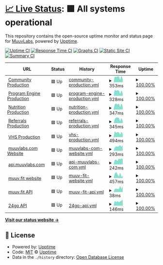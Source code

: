 # [📈 Live Status](https://muuvlabs-upptime.github.io/muuvlabs-upptime/): <!--live status--> **🟩 All systems operational**

This repository contains the open-source uptime monitor and status page for [MuuvLabs](https://muuvlabs.com), powered by [Upptime](https://github.com/upptime/upptime).

[![Uptime CI](https://github.com/muuvlabs-upptime/muuvlabs-upptime/workflows/Uptime%20CI/badge.svg)](https://github.com/muuvlabs-upptime/muuvlabs-upptime/actions?query=workflow%3A%22Uptime+CI%22)
[![Response Time CI](https://github.com/muuvlabs-upptime/muuvlabs-upptime/workflows/Response%20Time%20CI/badge.svg)](https://github.com/muuvlabs-upptime/muuvlabs-upptime/actions?query=workflow%3A%22Response+Time+CI%22)
[![Graphs CI](https://github.com/muuvlabs-upptime/muuvlabs-upptime/workflows/Graphs%20CI/badge.svg)](https://github.com/muuvlabs-upptime/muuvlabs-upptime/actions?query=workflow%3A%22Graphs+CI%22)
[![Static Site CI](https://github.com/muuvlabs-upptime/muuvlabs-upptime/workflows/Static%20Site%20CI/badge.svg)](https://github.com/muuvlabs-upptime/muuvlabs-upptime/actions?query=workflow%3A%22Static+Site+CI%22)
[![Summary CI](https://github.com/muuvlabs-upptime/muuvlabs-upptime/workflows/Summary%20CI/badge.svg)](https://github.com/muuvlabs-upptime/muuvlabs-upptime/actions?query=workflow%3A%22Summary+CI%22)

<!--start: status pages-->
<!-- This summary is generated by Upptime (https://github.com/upptime/upptime) -->
<!-- Do not edit this manually, your changes will be overwritten -->
<!-- prettier-ignore -->
| URL | Status | History | Response Time | Uptime |
| --- | ------ | ------- | ------------- | ------ |
| <img alt="" src="https://icons.duckduckgo.com/ip3/community.sebrands.com.ico" height="13"> [Community Production](https://community.sebrands.com/community/_healthz) | 🟩 Up | [community-production.yml](https://github.com/muuvlabs-upptime/muuvlabs-upptime/commits/HEAD/history/community-production.yml) | <details><summary><img alt="Response time graph" src="./graphs/community-production/response-time-week.png" height="20"> 353ms</summary><br><a href="https://muuvlabs-upptime.github.io/muuvlabs-upptime/history/community-production"><img alt="Response time 298" src="https://img.shields.io/endpoint?url=https%3A%2F%2Fraw.githubusercontent.com%2Fmuuvlabs-upptime%2Fmuuvlabs-upptime%2FHEAD%2Fapi%2Fcommunity-production%2Fresponse-time.json"></a><br><a href="https://muuvlabs-upptime.github.io/muuvlabs-upptime/history/community-production"><img alt="24-hour response time 224" src="https://img.shields.io/endpoint?url=https%3A%2F%2Fraw.githubusercontent.com%2Fmuuvlabs-upptime%2Fmuuvlabs-upptime%2FHEAD%2Fapi%2Fcommunity-production%2Fresponse-time-day.json"></a><br><a href="https://muuvlabs-upptime.github.io/muuvlabs-upptime/history/community-production"><img alt="7-day response time 353" src="https://img.shields.io/endpoint?url=https%3A%2F%2Fraw.githubusercontent.com%2Fmuuvlabs-upptime%2Fmuuvlabs-upptime%2FHEAD%2Fapi%2Fcommunity-production%2Fresponse-time-week.json"></a><br><a href="https://muuvlabs-upptime.github.io/muuvlabs-upptime/history/community-production"><img alt="30-day response time 351" src="https://img.shields.io/endpoint?url=https%3A%2F%2Fraw.githubusercontent.com%2Fmuuvlabs-upptime%2Fmuuvlabs-upptime%2FHEAD%2Fapi%2Fcommunity-production%2Fresponse-time-month.json"></a><br><a href="https://muuvlabs-upptime.github.io/muuvlabs-upptime/history/community-production"><img alt="1-year response time 299" src="https://img.shields.io/endpoint?url=https%3A%2F%2Fraw.githubusercontent.com%2Fmuuvlabs-upptime%2Fmuuvlabs-upptime%2FHEAD%2Fapi%2Fcommunity-production%2Fresponse-time-year.json"></a></details> | <details><summary><a href="https://muuvlabs-upptime.github.io/muuvlabs-upptime/history/community-production">100.00%</a></summary><a href="https://muuvlabs-upptime.github.io/muuvlabs-upptime/history/community-production"><img alt="All-time uptime 100.00%" src="https://img.shields.io/endpoint?url=https%3A%2F%2Fraw.githubusercontent.com%2Fmuuvlabs-upptime%2Fmuuvlabs-upptime%2FHEAD%2Fapi%2Fcommunity-production%2Fuptime.json"></a><br><a href="https://muuvlabs-upptime.github.io/muuvlabs-upptime/history/community-production"><img alt="24-hour uptime 100.00%" src="https://img.shields.io/endpoint?url=https%3A%2F%2Fraw.githubusercontent.com%2Fmuuvlabs-upptime%2Fmuuvlabs-upptime%2FHEAD%2Fapi%2Fcommunity-production%2Fuptime-day.json"></a><br><a href="https://muuvlabs-upptime.github.io/muuvlabs-upptime/history/community-production"><img alt="7-day uptime 100.00%" src="https://img.shields.io/endpoint?url=https%3A%2F%2Fraw.githubusercontent.com%2Fmuuvlabs-upptime%2Fmuuvlabs-upptime%2FHEAD%2Fapi%2Fcommunity-production%2Fuptime-week.json"></a><br><a href="https://muuvlabs-upptime.github.io/muuvlabs-upptime/history/community-production"><img alt="30-day uptime 100.00%" src="https://img.shields.io/endpoint?url=https%3A%2F%2Fraw.githubusercontent.com%2Fmuuvlabs-upptime%2Fmuuvlabs-upptime%2FHEAD%2Fapi%2Fcommunity-production%2Fuptime-month.json"></a><br><a href="https://muuvlabs-upptime.github.io/muuvlabs-upptime/history/community-production"><img alt="1-year uptime 100.00%" src="https://img.shields.io/endpoint?url=https%3A%2F%2Fraw.githubusercontent.com%2Fmuuvlabs-upptime%2Fmuuvlabs-upptime%2FHEAD%2Fapi%2Fcommunity-production%2Fuptime-year.json"></a></details>
| <img alt="" src="https://icons.duckduckgo.com/ip3/pe.sebrands.com.ico" height="13"> [Program Engine Production](https://pe.sebrands.com/pe/_healthz) | 🟩 Up | [program-engine-production.yml](https://github.com/muuvlabs-upptime/muuvlabs-upptime/commits/HEAD/history/program-engine-production.yml) | <details><summary><img alt="Response time graph" src="./graphs/program-engine-production/response-time-week.png" height="20"> 328ms</summary><br><a href="https://muuvlabs-upptime.github.io/muuvlabs-upptime/history/program-engine-production"><img alt="Response time 325" src="https://img.shields.io/endpoint?url=https%3A%2F%2Fraw.githubusercontent.com%2Fmuuvlabs-upptime%2Fmuuvlabs-upptime%2FHEAD%2Fapi%2Fprogram-engine-production%2Fresponse-time.json"></a><br><a href="https://muuvlabs-upptime.github.io/muuvlabs-upptime/history/program-engine-production"><img alt="24-hour response time 160" src="https://img.shields.io/endpoint?url=https%3A%2F%2Fraw.githubusercontent.com%2Fmuuvlabs-upptime%2Fmuuvlabs-upptime%2FHEAD%2Fapi%2Fprogram-engine-production%2Fresponse-time-day.json"></a><br><a href="https://muuvlabs-upptime.github.io/muuvlabs-upptime/history/program-engine-production"><img alt="7-day response time 328" src="https://img.shields.io/endpoint?url=https%3A%2F%2Fraw.githubusercontent.com%2Fmuuvlabs-upptime%2Fmuuvlabs-upptime%2FHEAD%2Fapi%2Fprogram-engine-production%2Fresponse-time-week.json"></a><br><a href="https://muuvlabs-upptime.github.io/muuvlabs-upptime/history/program-engine-production"><img alt="30-day response time 345" src="https://img.shields.io/endpoint?url=https%3A%2F%2Fraw.githubusercontent.com%2Fmuuvlabs-upptime%2Fmuuvlabs-upptime%2FHEAD%2Fapi%2Fprogram-engine-production%2Fresponse-time-month.json"></a><br><a href="https://muuvlabs-upptime.github.io/muuvlabs-upptime/history/program-engine-production"><img alt="1-year response time 312" src="https://img.shields.io/endpoint?url=https%3A%2F%2Fraw.githubusercontent.com%2Fmuuvlabs-upptime%2Fmuuvlabs-upptime%2FHEAD%2Fapi%2Fprogram-engine-production%2Fresponse-time-year.json"></a></details> | <details><summary><a href="https://muuvlabs-upptime.github.io/muuvlabs-upptime/history/program-engine-production">100.00%</a></summary><a href="https://muuvlabs-upptime.github.io/muuvlabs-upptime/history/program-engine-production"><img alt="All-time uptime 100.00%" src="https://img.shields.io/endpoint?url=https%3A%2F%2Fraw.githubusercontent.com%2Fmuuvlabs-upptime%2Fmuuvlabs-upptime%2FHEAD%2Fapi%2Fprogram-engine-production%2Fuptime.json"></a><br><a href="https://muuvlabs-upptime.github.io/muuvlabs-upptime/history/program-engine-production"><img alt="24-hour uptime 100.00%" src="https://img.shields.io/endpoint?url=https%3A%2F%2Fraw.githubusercontent.com%2Fmuuvlabs-upptime%2Fmuuvlabs-upptime%2FHEAD%2Fapi%2Fprogram-engine-production%2Fuptime-day.json"></a><br><a href="https://muuvlabs-upptime.github.io/muuvlabs-upptime/history/program-engine-production"><img alt="7-day uptime 100.00%" src="https://img.shields.io/endpoint?url=https%3A%2F%2Fraw.githubusercontent.com%2Fmuuvlabs-upptime%2Fmuuvlabs-upptime%2FHEAD%2Fapi%2Fprogram-engine-production%2Fuptime-week.json"></a><br><a href="https://muuvlabs-upptime.github.io/muuvlabs-upptime/history/program-engine-production"><img alt="30-day uptime 100.00%" src="https://img.shields.io/endpoint?url=https%3A%2F%2Fraw.githubusercontent.com%2Fmuuvlabs-upptime%2Fmuuvlabs-upptime%2FHEAD%2Fapi%2Fprogram-engine-production%2Fuptime-month.json"></a><br><a href="https://muuvlabs-upptime.github.io/muuvlabs-upptime/history/program-engine-production"><img alt="1-year uptime 100.00%" src="https://img.shields.io/endpoint?url=https%3A%2F%2Fraw.githubusercontent.com%2Fmuuvlabs-upptime%2Fmuuvlabs-upptime%2FHEAD%2Fapi%2Fprogram-engine-production%2Fuptime-year.json"></a></details>
| <img alt="" src="https://icons.duckduckgo.com/ip3/nutrition.sebrands.com.ico" height="13"> [Nutrition Production](https://nutrition.sebrands.com/nutrition/_healthz) | 🟩 Up | [nutrition-production.yml](https://github.com/muuvlabs-upptime/muuvlabs-upptime/commits/HEAD/history/nutrition-production.yml) | <details><summary><img alt="Response time graph" src="./graphs/nutrition-production/response-time-week.png" height="20"> 347ms</summary><br><a href="https://muuvlabs-upptime.github.io/muuvlabs-upptime/history/nutrition-production"><img alt="Response time 304" src="https://img.shields.io/endpoint?url=https%3A%2F%2Fraw.githubusercontent.com%2Fmuuvlabs-upptime%2Fmuuvlabs-upptime%2FHEAD%2Fapi%2Fnutrition-production%2Fresponse-time.json"></a><br><a href="https://muuvlabs-upptime.github.io/muuvlabs-upptime/history/nutrition-production"><img alt="24-hour response time 223" src="https://img.shields.io/endpoint?url=https%3A%2F%2Fraw.githubusercontent.com%2Fmuuvlabs-upptime%2Fmuuvlabs-upptime%2FHEAD%2Fapi%2Fnutrition-production%2Fresponse-time-day.json"></a><br><a href="https://muuvlabs-upptime.github.io/muuvlabs-upptime/history/nutrition-production"><img alt="7-day response time 347" src="https://img.shields.io/endpoint?url=https%3A%2F%2Fraw.githubusercontent.com%2Fmuuvlabs-upptime%2Fmuuvlabs-upptime%2FHEAD%2Fapi%2Fnutrition-production%2Fresponse-time-week.json"></a><br><a href="https://muuvlabs-upptime.github.io/muuvlabs-upptime/history/nutrition-production"><img alt="30-day response time 345" src="https://img.shields.io/endpoint?url=https%3A%2F%2Fraw.githubusercontent.com%2Fmuuvlabs-upptime%2Fmuuvlabs-upptime%2FHEAD%2Fapi%2Fnutrition-production%2Fresponse-time-month.json"></a><br><a href="https://muuvlabs-upptime.github.io/muuvlabs-upptime/history/nutrition-production"><img alt="1-year response time 296" src="https://img.shields.io/endpoint?url=https%3A%2F%2Fraw.githubusercontent.com%2Fmuuvlabs-upptime%2Fmuuvlabs-upptime%2FHEAD%2Fapi%2Fnutrition-production%2Fresponse-time-year.json"></a></details> | <details><summary><a href="https://muuvlabs-upptime.github.io/muuvlabs-upptime/history/nutrition-production">100.00%</a></summary><a href="https://muuvlabs-upptime.github.io/muuvlabs-upptime/history/nutrition-production"><img alt="All-time uptime 100.00%" src="https://img.shields.io/endpoint?url=https%3A%2F%2Fraw.githubusercontent.com%2Fmuuvlabs-upptime%2Fmuuvlabs-upptime%2FHEAD%2Fapi%2Fnutrition-production%2Fuptime.json"></a><br><a href="https://muuvlabs-upptime.github.io/muuvlabs-upptime/history/nutrition-production"><img alt="24-hour uptime 100.00%" src="https://img.shields.io/endpoint?url=https%3A%2F%2Fraw.githubusercontent.com%2Fmuuvlabs-upptime%2Fmuuvlabs-upptime%2FHEAD%2Fapi%2Fnutrition-production%2Fuptime-day.json"></a><br><a href="https://muuvlabs-upptime.github.io/muuvlabs-upptime/history/nutrition-production"><img alt="7-day uptime 100.00%" src="https://img.shields.io/endpoint?url=https%3A%2F%2Fraw.githubusercontent.com%2Fmuuvlabs-upptime%2Fmuuvlabs-upptime%2FHEAD%2Fapi%2Fnutrition-production%2Fuptime-week.json"></a><br><a href="https://muuvlabs-upptime.github.io/muuvlabs-upptime/history/nutrition-production"><img alt="30-day uptime 100.00%" src="https://img.shields.io/endpoint?url=https%3A%2F%2Fraw.githubusercontent.com%2Fmuuvlabs-upptime%2Fmuuvlabs-upptime%2FHEAD%2Fapi%2Fnutrition-production%2Fuptime-month.json"></a><br><a href="https://muuvlabs-upptime.github.io/muuvlabs-upptime/history/nutrition-production"><img alt="1-year uptime 99.99%" src="https://img.shields.io/endpoint?url=https%3A%2F%2Fraw.githubusercontent.com%2Fmuuvlabs-upptime%2Fmuuvlabs-upptime%2FHEAD%2Fapi%2Fnutrition-production%2Fuptime-year.json"></a></details>
| <img alt="" src="https://icons.duckduckgo.com/ip3/referrals.sebrands.com.ico" height="13"> [Referrals Production](https://referrals.sebrands.com/referrals/scripts/landing.js) | 🟩 Up | [referrals-production.yml](https://github.com/muuvlabs-upptime/muuvlabs-upptime/commits/HEAD/history/referrals-production.yml) | <details><summary><img alt="Response time graph" src="./graphs/referrals-production/response-time-week.png" height="20"> 345ms</summary><br><a href="https://muuvlabs-upptime.github.io/muuvlabs-upptime/history/referrals-production"><img alt="Response time 369" src="https://img.shields.io/endpoint?url=https%3A%2F%2Fraw.githubusercontent.com%2Fmuuvlabs-upptime%2Fmuuvlabs-upptime%2FHEAD%2Fapi%2Freferrals-production%2Fresponse-time.json"></a><br><a href="https://muuvlabs-upptime.github.io/muuvlabs-upptime/history/referrals-production"><img alt="24-hour response time 180" src="https://img.shields.io/endpoint?url=https%3A%2F%2Fraw.githubusercontent.com%2Fmuuvlabs-upptime%2Fmuuvlabs-upptime%2FHEAD%2Fapi%2Freferrals-production%2Fresponse-time-day.json"></a><br><a href="https://muuvlabs-upptime.github.io/muuvlabs-upptime/history/referrals-production"><img alt="7-day response time 345" src="https://img.shields.io/endpoint?url=https%3A%2F%2Fraw.githubusercontent.com%2Fmuuvlabs-upptime%2Fmuuvlabs-upptime%2FHEAD%2Fapi%2Freferrals-production%2Fresponse-time-week.json"></a><br><a href="https://muuvlabs-upptime.github.io/muuvlabs-upptime/history/referrals-production"><img alt="30-day response time 356" src="https://img.shields.io/endpoint?url=https%3A%2F%2Fraw.githubusercontent.com%2Fmuuvlabs-upptime%2Fmuuvlabs-upptime%2FHEAD%2Fapi%2Freferrals-production%2Fresponse-time-month.json"></a><br><a href="https://muuvlabs-upptime.github.io/muuvlabs-upptime/history/referrals-production"><img alt="1-year response time 392" src="https://img.shields.io/endpoint?url=https%3A%2F%2Fraw.githubusercontent.com%2Fmuuvlabs-upptime%2Fmuuvlabs-upptime%2FHEAD%2Fapi%2Freferrals-production%2Fresponse-time-year.json"></a></details> | <details><summary><a href="https://muuvlabs-upptime.github.io/muuvlabs-upptime/history/referrals-production">100.00%</a></summary><a href="https://muuvlabs-upptime.github.io/muuvlabs-upptime/history/referrals-production"><img alt="All-time uptime 99.98%" src="https://img.shields.io/endpoint?url=https%3A%2F%2Fraw.githubusercontent.com%2Fmuuvlabs-upptime%2Fmuuvlabs-upptime%2FHEAD%2Fapi%2Freferrals-production%2Fuptime.json"></a><br><a href="https://muuvlabs-upptime.github.io/muuvlabs-upptime/history/referrals-production"><img alt="24-hour uptime 100.00%" src="https://img.shields.io/endpoint?url=https%3A%2F%2Fraw.githubusercontent.com%2Fmuuvlabs-upptime%2Fmuuvlabs-upptime%2FHEAD%2Fapi%2Freferrals-production%2Fuptime-day.json"></a><br><a href="https://muuvlabs-upptime.github.io/muuvlabs-upptime/history/referrals-production"><img alt="7-day uptime 100.00%" src="https://img.shields.io/endpoint?url=https%3A%2F%2Fraw.githubusercontent.com%2Fmuuvlabs-upptime%2Fmuuvlabs-upptime%2FHEAD%2Fapi%2Freferrals-production%2Fuptime-week.json"></a><br><a href="https://muuvlabs-upptime.github.io/muuvlabs-upptime/history/referrals-production"><img alt="30-day uptime 100.00%" src="https://img.shields.io/endpoint?url=https%3A%2F%2Fraw.githubusercontent.com%2Fmuuvlabs-upptime%2Fmuuvlabs-upptime%2FHEAD%2Fapi%2Freferrals-production%2Fuptime-month.json"></a><br><a href="https://muuvlabs-upptime.github.io/muuvlabs-upptime/history/referrals-production"><img alt="1-year uptime 99.97%" src="https://img.shields.io/endpoint?url=https%3A%2F%2Fraw.githubusercontent.com%2Fmuuvlabs-upptime%2Fmuuvlabs-upptime%2FHEAD%2Fapi%2Freferrals-production%2Fuptime-year.json"></a></details>
| <img alt="" src="https://icons.duckduckgo.com/ip3/vhs.sebrands.com.ico" height="13"> [VHS Production](https://vhs.sebrands.com/vhs/episodes) | 🟩 Up | [vhs-production.yml](https://github.com/muuvlabs-upptime/muuvlabs-upptime/commits/HEAD/history/vhs-production.yml) | <details><summary><img alt="Response time graph" src="./graphs/vhs-production/response-time-week.png" height="20"> 494ms</summary><br><a href="https://muuvlabs-upptime.github.io/muuvlabs-upptime/history/vhs-production"><img alt="Response time 482" src="https://img.shields.io/endpoint?url=https%3A%2F%2Fraw.githubusercontent.com%2Fmuuvlabs-upptime%2Fmuuvlabs-upptime%2FHEAD%2Fapi%2Fvhs-production%2Fresponse-time.json"></a><br><a href="https://muuvlabs-upptime.github.io/muuvlabs-upptime/history/vhs-production"><img alt="24-hour response time 362" src="https://img.shields.io/endpoint?url=https%3A%2F%2Fraw.githubusercontent.com%2Fmuuvlabs-upptime%2Fmuuvlabs-upptime%2FHEAD%2Fapi%2Fvhs-production%2Fresponse-time-day.json"></a><br><a href="https://muuvlabs-upptime.github.io/muuvlabs-upptime/history/vhs-production"><img alt="7-day response time 494" src="https://img.shields.io/endpoint?url=https%3A%2F%2Fraw.githubusercontent.com%2Fmuuvlabs-upptime%2Fmuuvlabs-upptime%2FHEAD%2Fapi%2Fvhs-production%2Fresponse-time-week.json"></a><br><a href="https://muuvlabs-upptime.github.io/muuvlabs-upptime/history/vhs-production"><img alt="30-day response time 661" src="https://img.shields.io/endpoint?url=https%3A%2F%2Fraw.githubusercontent.com%2Fmuuvlabs-upptime%2Fmuuvlabs-upptime%2FHEAD%2Fapi%2Fvhs-production%2Fresponse-time-month.json"></a><br><a href="https://muuvlabs-upptime.github.io/muuvlabs-upptime/history/vhs-production"><img alt="1-year response time 542" src="https://img.shields.io/endpoint?url=https%3A%2F%2Fraw.githubusercontent.com%2Fmuuvlabs-upptime%2Fmuuvlabs-upptime%2FHEAD%2Fapi%2Fvhs-production%2Fresponse-time-year.json"></a></details> | <details><summary><a href="https://muuvlabs-upptime.github.io/muuvlabs-upptime/history/vhs-production">100.00%</a></summary><a href="https://muuvlabs-upptime.github.io/muuvlabs-upptime/history/vhs-production"><img alt="All-time uptime 99.99%" src="https://img.shields.io/endpoint?url=https%3A%2F%2Fraw.githubusercontent.com%2Fmuuvlabs-upptime%2Fmuuvlabs-upptime%2FHEAD%2Fapi%2Fvhs-production%2Fuptime.json"></a><br><a href="https://muuvlabs-upptime.github.io/muuvlabs-upptime/history/vhs-production"><img alt="24-hour uptime 100.00%" src="https://img.shields.io/endpoint?url=https%3A%2F%2Fraw.githubusercontent.com%2Fmuuvlabs-upptime%2Fmuuvlabs-upptime%2FHEAD%2Fapi%2Fvhs-production%2Fuptime-day.json"></a><br><a href="https://muuvlabs-upptime.github.io/muuvlabs-upptime/history/vhs-production"><img alt="7-day uptime 100.00%" src="https://img.shields.io/endpoint?url=https%3A%2F%2Fraw.githubusercontent.com%2Fmuuvlabs-upptime%2Fmuuvlabs-upptime%2FHEAD%2Fapi%2Fvhs-production%2Fuptime-week.json"></a><br><a href="https://muuvlabs-upptime.github.io/muuvlabs-upptime/history/vhs-production"><img alt="30-day uptime 99.81%" src="https://img.shields.io/endpoint?url=https%3A%2F%2Fraw.githubusercontent.com%2Fmuuvlabs-upptime%2Fmuuvlabs-upptime%2FHEAD%2Fapi%2Fvhs-production%2Fuptime-month.json"></a><br><a href="https://muuvlabs-upptime.github.io/muuvlabs-upptime/history/vhs-production"><img alt="1-year uptime 99.98%" src="https://img.shields.io/endpoint?url=https%3A%2F%2Fraw.githubusercontent.com%2Fmuuvlabs-upptime%2Fmuuvlabs-upptime%2FHEAD%2Fapi%2Fvhs-production%2Fuptime-year.json"></a></details>
| <img alt="" src="https://icons.duckduckgo.com/ip3/muuvlabs.com.ico" height="13"> [muuvlabs.com Website](https://muuvlabs.com/) | 🟩 Up | [muuvlabs-com-website.yml](https://github.com/muuvlabs-upptime/muuvlabs-upptime/commits/HEAD/history/muuvlabs-com-website.yml) | <details><summary><img alt="Response time graph" src="./graphs/muuvlabs-com-website/response-time-week.png" height="20"> 293ms</summary><br><a href="https://muuvlabs-upptime.github.io/muuvlabs-upptime/history/muuvlabs-com-website"><img alt="Response time 265" src="https://img.shields.io/endpoint?url=https%3A%2F%2Fraw.githubusercontent.com%2Fmuuvlabs-upptime%2Fmuuvlabs-upptime%2FHEAD%2Fapi%2Fmuuvlabs-com-website%2Fresponse-time.json"></a><br><a href="https://muuvlabs-upptime.github.io/muuvlabs-upptime/history/muuvlabs-com-website"><img alt="24-hour response time 358" src="https://img.shields.io/endpoint?url=https%3A%2F%2Fraw.githubusercontent.com%2Fmuuvlabs-upptime%2Fmuuvlabs-upptime%2FHEAD%2Fapi%2Fmuuvlabs-com-website%2Fresponse-time-day.json"></a><br><a href="https://muuvlabs-upptime.github.io/muuvlabs-upptime/history/muuvlabs-com-website"><img alt="7-day response time 293" src="https://img.shields.io/endpoint?url=https%3A%2F%2Fraw.githubusercontent.com%2Fmuuvlabs-upptime%2Fmuuvlabs-upptime%2FHEAD%2Fapi%2Fmuuvlabs-com-website%2Fresponse-time-week.json"></a><br><a href="https://muuvlabs-upptime.github.io/muuvlabs-upptime/history/muuvlabs-com-website"><img alt="30-day response time 249" src="https://img.shields.io/endpoint?url=https%3A%2F%2Fraw.githubusercontent.com%2Fmuuvlabs-upptime%2Fmuuvlabs-upptime%2FHEAD%2Fapi%2Fmuuvlabs-com-website%2Fresponse-time-month.json"></a><br><a href="https://muuvlabs-upptime.github.io/muuvlabs-upptime/history/muuvlabs-com-website"><img alt="1-year response time 265" src="https://img.shields.io/endpoint?url=https%3A%2F%2Fraw.githubusercontent.com%2Fmuuvlabs-upptime%2Fmuuvlabs-upptime%2FHEAD%2Fapi%2Fmuuvlabs-com-website%2Fresponse-time-year.json"></a></details> | <details><summary><a href="https://muuvlabs-upptime.github.io/muuvlabs-upptime/history/muuvlabs-com-website">100.00%</a></summary><a href="https://muuvlabs-upptime.github.io/muuvlabs-upptime/history/muuvlabs-com-website"><img alt="All-time uptime 100.00%" src="https://img.shields.io/endpoint?url=https%3A%2F%2Fraw.githubusercontent.com%2Fmuuvlabs-upptime%2Fmuuvlabs-upptime%2FHEAD%2Fapi%2Fmuuvlabs-com-website%2Fuptime.json"></a><br><a href="https://muuvlabs-upptime.github.io/muuvlabs-upptime/history/muuvlabs-com-website"><img alt="24-hour uptime 100.00%" src="https://img.shields.io/endpoint?url=https%3A%2F%2Fraw.githubusercontent.com%2Fmuuvlabs-upptime%2Fmuuvlabs-upptime%2FHEAD%2Fapi%2Fmuuvlabs-com-website%2Fuptime-day.json"></a><br><a href="https://muuvlabs-upptime.github.io/muuvlabs-upptime/history/muuvlabs-com-website"><img alt="7-day uptime 100.00%" src="https://img.shields.io/endpoint?url=https%3A%2F%2Fraw.githubusercontent.com%2Fmuuvlabs-upptime%2Fmuuvlabs-upptime%2FHEAD%2Fapi%2Fmuuvlabs-com-website%2Fuptime-week.json"></a><br><a href="https://muuvlabs-upptime.github.io/muuvlabs-upptime/history/muuvlabs-com-website"><img alt="30-day uptime 100.00%" src="https://img.shields.io/endpoint?url=https%3A%2F%2Fraw.githubusercontent.com%2Fmuuvlabs-upptime%2Fmuuvlabs-upptime%2FHEAD%2Fapi%2Fmuuvlabs-com-website%2Fuptime-month.json"></a><br><a href="https://muuvlabs-upptime.github.io/muuvlabs-upptime/history/muuvlabs-com-website"><img alt="1-year uptime 100.00%" src="https://img.shields.io/endpoint?url=https%3A%2F%2Fraw.githubusercontent.com%2Fmuuvlabs-upptime%2Fmuuvlabs-upptime%2FHEAD%2Fapi%2Fmuuvlabs-com-website%2Fuptime-year.json"></a></details>
| <img alt="" src="https://icons.duckduckgo.com/ip3/api.muuvlabs.com.ico" height="13"> [api.muuvlabs.com](https://api.muuvlabs.com/) | 🟩 Up | [api-muuvlabs-com.yml](https://github.com/muuvlabs-upptime/muuvlabs-upptime/commits/HEAD/history/api-muuvlabs-com.yml) | <details><summary><img alt="Response time graph" src="./graphs/api-muuvlabs-com/response-time-week.png" height="20"> 242ms</summary><br><a href="https://muuvlabs-upptime.github.io/muuvlabs-upptime/history/api-muuvlabs-com"><img alt="Response time 194" src="https://img.shields.io/endpoint?url=https%3A%2F%2Fraw.githubusercontent.com%2Fmuuvlabs-upptime%2Fmuuvlabs-upptime%2FHEAD%2Fapi%2Fapi-muuvlabs-com%2Fresponse-time.json"></a><br><a href="https://muuvlabs-upptime.github.io/muuvlabs-upptime/history/api-muuvlabs-com"><img alt="24-hour response time 249" src="https://img.shields.io/endpoint?url=https%3A%2F%2Fraw.githubusercontent.com%2Fmuuvlabs-upptime%2Fmuuvlabs-upptime%2FHEAD%2Fapi%2Fapi-muuvlabs-com%2Fresponse-time-day.json"></a><br><a href="https://muuvlabs-upptime.github.io/muuvlabs-upptime/history/api-muuvlabs-com"><img alt="7-day response time 242" src="https://img.shields.io/endpoint?url=https%3A%2F%2Fraw.githubusercontent.com%2Fmuuvlabs-upptime%2Fmuuvlabs-upptime%2FHEAD%2Fapi%2Fapi-muuvlabs-com%2Fresponse-time-week.json"></a><br><a href="https://muuvlabs-upptime.github.io/muuvlabs-upptime/history/api-muuvlabs-com"><img alt="30-day response time 196" src="https://img.shields.io/endpoint?url=https%3A%2F%2Fraw.githubusercontent.com%2Fmuuvlabs-upptime%2Fmuuvlabs-upptime%2FHEAD%2Fapi%2Fapi-muuvlabs-com%2Fresponse-time-month.json"></a><br><a href="https://muuvlabs-upptime.github.io/muuvlabs-upptime/history/api-muuvlabs-com"><img alt="1-year response time 193" src="https://img.shields.io/endpoint?url=https%3A%2F%2Fraw.githubusercontent.com%2Fmuuvlabs-upptime%2Fmuuvlabs-upptime%2FHEAD%2Fapi%2Fapi-muuvlabs-com%2Fresponse-time-year.json"></a></details> | <details><summary><a href="https://muuvlabs-upptime.github.io/muuvlabs-upptime/history/api-muuvlabs-com">100.00%</a></summary><a href="https://muuvlabs-upptime.github.io/muuvlabs-upptime/history/api-muuvlabs-com"><img alt="All-time uptime 100.00%" src="https://img.shields.io/endpoint?url=https%3A%2F%2Fraw.githubusercontent.com%2Fmuuvlabs-upptime%2Fmuuvlabs-upptime%2FHEAD%2Fapi%2Fapi-muuvlabs-com%2Fuptime.json"></a><br><a href="https://muuvlabs-upptime.github.io/muuvlabs-upptime/history/api-muuvlabs-com"><img alt="24-hour uptime 100.00%" src="https://img.shields.io/endpoint?url=https%3A%2F%2Fraw.githubusercontent.com%2Fmuuvlabs-upptime%2Fmuuvlabs-upptime%2FHEAD%2Fapi%2Fapi-muuvlabs-com%2Fuptime-day.json"></a><br><a href="https://muuvlabs-upptime.github.io/muuvlabs-upptime/history/api-muuvlabs-com"><img alt="7-day uptime 100.00%" src="https://img.shields.io/endpoint?url=https%3A%2F%2Fraw.githubusercontent.com%2Fmuuvlabs-upptime%2Fmuuvlabs-upptime%2FHEAD%2Fapi%2Fapi-muuvlabs-com%2Fuptime-week.json"></a><br><a href="https://muuvlabs-upptime.github.io/muuvlabs-upptime/history/api-muuvlabs-com"><img alt="30-day uptime 100.00%" src="https://img.shields.io/endpoint?url=https%3A%2F%2Fraw.githubusercontent.com%2Fmuuvlabs-upptime%2Fmuuvlabs-upptime%2FHEAD%2Fapi%2Fapi-muuvlabs-com%2Fuptime-month.json"></a><br><a href="https://muuvlabs-upptime.github.io/muuvlabs-upptime/history/api-muuvlabs-com"><img alt="1-year uptime 100.00%" src="https://img.shields.io/endpoint?url=https%3A%2F%2Fraw.githubusercontent.com%2Fmuuvlabs-upptime%2Fmuuvlabs-upptime%2FHEAD%2Fapi%2Fapi-muuvlabs-com%2Fuptime-year.json"></a></details>
| <img alt="" src="https://icons.duckduckgo.com/ip3/muuv.fit.ico" height="13"> [muuv.fit website](https://muuv.fit/) | 🟩 Up | [muuv-fit-website.yml](https://github.com/muuvlabs-upptime/muuvlabs-upptime/commits/HEAD/history/muuv-fit-website.yml) | <details><summary><img alt="Response time graph" src="./graphs/muuv-fit-website/response-time-week.png" height="20"> 457ms</summary><br><a href="https://muuvlabs-upptime.github.io/muuvlabs-upptime/history/muuv-fit-website"><img alt="Response time 392" src="https://img.shields.io/endpoint?url=https%3A%2F%2Fraw.githubusercontent.com%2Fmuuvlabs-upptime%2Fmuuvlabs-upptime%2FHEAD%2Fapi%2Fmuuv-fit-website%2Fresponse-time.json"></a><br><a href="https://muuvlabs-upptime.github.io/muuvlabs-upptime/history/muuv-fit-website"><img alt="24-hour response time 288" src="https://img.shields.io/endpoint?url=https%3A%2F%2Fraw.githubusercontent.com%2Fmuuvlabs-upptime%2Fmuuvlabs-upptime%2FHEAD%2Fapi%2Fmuuv-fit-website%2Fresponse-time-day.json"></a><br><a href="https://muuvlabs-upptime.github.io/muuvlabs-upptime/history/muuv-fit-website"><img alt="7-day response time 457" src="https://img.shields.io/endpoint?url=https%3A%2F%2Fraw.githubusercontent.com%2Fmuuvlabs-upptime%2Fmuuvlabs-upptime%2FHEAD%2Fapi%2Fmuuv-fit-website%2Fresponse-time-week.json"></a><br><a href="https://muuvlabs-upptime.github.io/muuvlabs-upptime/history/muuv-fit-website"><img alt="30-day response time 389" src="https://img.shields.io/endpoint?url=https%3A%2F%2Fraw.githubusercontent.com%2Fmuuvlabs-upptime%2Fmuuvlabs-upptime%2FHEAD%2Fapi%2Fmuuv-fit-website%2Fresponse-time-month.json"></a><br><a href="https://muuvlabs-upptime.github.io/muuvlabs-upptime/history/muuv-fit-website"><img alt="1-year response time 402" src="https://img.shields.io/endpoint?url=https%3A%2F%2Fraw.githubusercontent.com%2Fmuuvlabs-upptime%2Fmuuvlabs-upptime%2FHEAD%2Fapi%2Fmuuv-fit-website%2Fresponse-time-year.json"></a></details> | <details><summary><a href="https://muuvlabs-upptime.github.io/muuvlabs-upptime/history/muuv-fit-website">100.00%</a></summary><a href="https://muuvlabs-upptime.github.io/muuvlabs-upptime/history/muuv-fit-website"><img alt="All-time uptime 100.00%" src="https://img.shields.io/endpoint?url=https%3A%2F%2Fraw.githubusercontent.com%2Fmuuvlabs-upptime%2Fmuuvlabs-upptime%2FHEAD%2Fapi%2Fmuuv-fit-website%2Fuptime.json"></a><br><a href="https://muuvlabs-upptime.github.io/muuvlabs-upptime/history/muuv-fit-website"><img alt="24-hour uptime 100.00%" src="https://img.shields.io/endpoint?url=https%3A%2F%2Fraw.githubusercontent.com%2Fmuuvlabs-upptime%2Fmuuvlabs-upptime%2FHEAD%2Fapi%2Fmuuv-fit-website%2Fuptime-day.json"></a><br><a href="https://muuvlabs-upptime.github.io/muuvlabs-upptime/history/muuv-fit-website"><img alt="7-day uptime 100.00%" src="https://img.shields.io/endpoint?url=https%3A%2F%2Fraw.githubusercontent.com%2Fmuuvlabs-upptime%2Fmuuvlabs-upptime%2FHEAD%2Fapi%2Fmuuv-fit-website%2Fuptime-week.json"></a><br><a href="https://muuvlabs-upptime.github.io/muuvlabs-upptime/history/muuv-fit-website"><img alt="30-day uptime 100.00%" src="https://img.shields.io/endpoint?url=https%3A%2F%2Fraw.githubusercontent.com%2Fmuuvlabs-upptime%2Fmuuvlabs-upptime%2FHEAD%2Fapi%2Fmuuv-fit-website%2Fuptime-month.json"></a><br><a href="https://muuvlabs-upptime.github.io/muuvlabs-upptime/history/muuv-fit-website"><img alt="1-year uptime 100.00%" src="https://img.shields.io/endpoint?url=https%3A%2F%2Fraw.githubusercontent.com%2Fmuuvlabs-upptime%2Fmuuvlabs-upptime%2FHEAD%2Fapi%2Fmuuv-fit-website%2Fuptime-year.json"></a></details>
| <img alt="" src="https://icons.duckduckgo.com/ip3/muuv.fit.ico" height="13"> [muuv.fit API](https://muuv.fit/api/users/me) | 🟩 Up | [muuv-fit-api.yml](https://github.com/muuvlabs-upptime/muuvlabs-upptime/commits/HEAD/history/muuv-fit-api.yml) | <details><summary><img alt="Response time graph" src="./graphs/muuv-fit-api/response-time-week.png" height="20"> 38ms</summary><br><a href="https://muuvlabs-upptime.github.io/muuvlabs-upptime/history/muuv-fit-api"><img alt="Response time 48" src="https://img.shields.io/endpoint?url=https%3A%2F%2Fraw.githubusercontent.com%2Fmuuvlabs-upptime%2Fmuuvlabs-upptime%2FHEAD%2Fapi%2Fmuuv-fit-api%2Fresponse-time.json"></a><br><a href="https://muuvlabs-upptime.github.io/muuvlabs-upptime/history/muuv-fit-api"><img alt="24-hour response time 57" src="https://img.shields.io/endpoint?url=https%3A%2F%2Fraw.githubusercontent.com%2Fmuuvlabs-upptime%2Fmuuvlabs-upptime%2FHEAD%2Fapi%2Fmuuv-fit-api%2Fresponse-time-day.json"></a><br><a href="https://muuvlabs-upptime.github.io/muuvlabs-upptime/history/muuv-fit-api"><img alt="7-day response time 38" src="https://img.shields.io/endpoint?url=https%3A%2F%2Fraw.githubusercontent.com%2Fmuuvlabs-upptime%2Fmuuvlabs-upptime%2FHEAD%2Fapi%2Fmuuv-fit-api%2Fresponse-time-week.json"></a><br><a href="https://muuvlabs-upptime.github.io/muuvlabs-upptime/history/muuv-fit-api"><img alt="30-day response time 34" src="https://img.shields.io/endpoint?url=https%3A%2F%2Fraw.githubusercontent.com%2Fmuuvlabs-upptime%2Fmuuvlabs-upptime%2FHEAD%2Fapi%2Fmuuv-fit-api%2Fresponse-time-month.json"></a><br><a href="https://muuvlabs-upptime.github.io/muuvlabs-upptime/history/muuv-fit-api"><img alt="1-year response time 43" src="https://img.shields.io/endpoint?url=https%3A%2F%2Fraw.githubusercontent.com%2Fmuuvlabs-upptime%2Fmuuvlabs-upptime%2FHEAD%2Fapi%2Fmuuv-fit-api%2Fresponse-time-year.json"></a></details> | <details><summary><a href="https://muuvlabs-upptime.github.io/muuvlabs-upptime/history/muuv-fit-api">100.00%</a></summary><a href="https://muuvlabs-upptime.github.io/muuvlabs-upptime/history/muuv-fit-api"><img alt="All-time uptime 100.00%" src="https://img.shields.io/endpoint?url=https%3A%2F%2Fraw.githubusercontent.com%2Fmuuvlabs-upptime%2Fmuuvlabs-upptime%2FHEAD%2Fapi%2Fmuuv-fit-api%2Fuptime.json"></a><br><a href="https://muuvlabs-upptime.github.io/muuvlabs-upptime/history/muuv-fit-api"><img alt="24-hour uptime 100.00%" src="https://img.shields.io/endpoint?url=https%3A%2F%2Fraw.githubusercontent.com%2Fmuuvlabs-upptime%2Fmuuvlabs-upptime%2FHEAD%2Fapi%2Fmuuv-fit-api%2Fuptime-day.json"></a><br><a href="https://muuvlabs-upptime.github.io/muuvlabs-upptime/history/muuv-fit-api"><img alt="7-day uptime 100.00%" src="https://img.shields.io/endpoint?url=https%3A%2F%2Fraw.githubusercontent.com%2Fmuuvlabs-upptime%2Fmuuvlabs-upptime%2FHEAD%2Fapi%2Fmuuv-fit-api%2Fuptime-week.json"></a><br><a href="https://muuvlabs-upptime.github.io/muuvlabs-upptime/history/muuv-fit-api"><img alt="30-day uptime 100.00%" src="https://img.shields.io/endpoint?url=https%3A%2F%2Fraw.githubusercontent.com%2Fmuuvlabs-upptime%2Fmuuvlabs-upptime%2FHEAD%2Fapi%2Fmuuv-fit-api%2Fuptime-month.json"></a><br><a href="https://muuvlabs-upptime.github.io/muuvlabs-upptime/history/muuv-fit-api"><img alt="1-year uptime 100.00%" src="https://img.shields.io/endpoint?url=https%3A%2F%2Fraw.githubusercontent.com%2Fmuuvlabs-upptime%2Fmuuvlabs-upptime%2FHEAD%2Fapi%2Fmuuv-fit-api%2Fuptime-year.json"></a></details>
| <img alt="" src="https://icons.duckduckgo.com/ip3/api.24go.co.ico" height="13"> [24go API](https://api.24go.co/users/me) | 🟩 Up | [24go-api.yml](https://github.com/muuvlabs-upptime/muuvlabs-upptime/commits/HEAD/history/24go-api.yml) | <details><summary><img alt="Response time graph" src="./graphs/24go-api/response-time-week.png" height="20"> 146ms</summary><br><a href="https://muuvlabs-upptime.github.io/muuvlabs-upptime/history/24go-api"><img alt="Response time 123" src="https://img.shields.io/endpoint?url=https%3A%2F%2Fraw.githubusercontent.com%2Fmuuvlabs-upptime%2Fmuuvlabs-upptime%2FHEAD%2Fapi%2F24go-api%2Fresponse-time.json"></a><br><a href="https://muuvlabs-upptime.github.io/muuvlabs-upptime/history/24go-api"><img alt="24-hour response time 194" src="https://img.shields.io/endpoint?url=https%3A%2F%2Fraw.githubusercontent.com%2Fmuuvlabs-upptime%2Fmuuvlabs-upptime%2FHEAD%2Fapi%2F24go-api%2Fresponse-time-day.json"></a><br><a href="https://muuvlabs-upptime.github.io/muuvlabs-upptime/history/24go-api"><img alt="7-day response time 146" src="https://img.shields.io/endpoint?url=https%3A%2F%2Fraw.githubusercontent.com%2Fmuuvlabs-upptime%2Fmuuvlabs-upptime%2FHEAD%2Fapi%2F24go-api%2Fresponse-time-week.json"></a><br><a href="https://muuvlabs-upptime.github.io/muuvlabs-upptime/history/24go-api"><img alt="30-day response time 155" src="https://img.shields.io/endpoint?url=https%3A%2F%2Fraw.githubusercontent.com%2Fmuuvlabs-upptime%2Fmuuvlabs-upptime%2FHEAD%2Fapi%2F24go-api%2Fresponse-time-month.json"></a><br><a href="https://muuvlabs-upptime.github.io/muuvlabs-upptime/history/24go-api"><img alt="1-year response time 120" src="https://img.shields.io/endpoint?url=https%3A%2F%2Fraw.githubusercontent.com%2Fmuuvlabs-upptime%2Fmuuvlabs-upptime%2FHEAD%2Fapi%2F24go-api%2Fresponse-time-year.json"></a></details> | <details><summary><a href="https://muuvlabs-upptime.github.io/muuvlabs-upptime/history/24go-api">100.00%</a></summary><a href="https://muuvlabs-upptime.github.io/muuvlabs-upptime/history/24go-api"><img alt="All-time uptime 100.00%" src="https://img.shields.io/endpoint?url=https%3A%2F%2Fraw.githubusercontent.com%2Fmuuvlabs-upptime%2Fmuuvlabs-upptime%2FHEAD%2Fapi%2F24go-api%2Fuptime.json"></a><br><a href="https://muuvlabs-upptime.github.io/muuvlabs-upptime/history/24go-api"><img alt="24-hour uptime 100.00%" src="https://img.shields.io/endpoint?url=https%3A%2F%2Fraw.githubusercontent.com%2Fmuuvlabs-upptime%2Fmuuvlabs-upptime%2FHEAD%2Fapi%2F24go-api%2Fuptime-day.json"></a><br><a href="https://muuvlabs-upptime.github.io/muuvlabs-upptime/history/24go-api"><img alt="7-day uptime 100.00%" src="https://img.shields.io/endpoint?url=https%3A%2F%2Fraw.githubusercontent.com%2Fmuuvlabs-upptime%2Fmuuvlabs-upptime%2FHEAD%2Fapi%2F24go-api%2Fuptime-week.json"></a><br><a href="https://muuvlabs-upptime.github.io/muuvlabs-upptime/history/24go-api"><img alt="30-day uptime 100.00%" src="https://img.shields.io/endpoint?url=https%3A%2F%2Fraw.githubusercontent.com%2Fmuuvlabs-upptime%2Fmuuvlabs-upptime%2FHEAD%2Fapi%2F24go-api%2Fuptime-month.json"></a><br><a href="https://muuvlabs-upptime.github.io/muuvlabs-upptime/history/24go-api"><img alt="1-year uptime 100.00%" src="https://img.shields.io/endpoint?url=https%3A%2F%2Fraw.githubusercontent.com%2Fmuuvlabs-upptime%2Fmuuvlabs-upptime%2FHEAD%2Fapi%2F24go-api%2Fuptime-year.json"></a></details>

<!--end: status pages-->

[**Visit our status website →**](https://demo.upptime.js.org)

## 📄 License

- Powered by: [Upptime](https://github.com/upptime/upptime)
- Code: [MIT](./LICENSE) © [Upptime](https://upptime.js.org)
- Data in the `./history` directory: [Open Database License](https://opendatacommons.org/licenses/odbl/1-0/)
